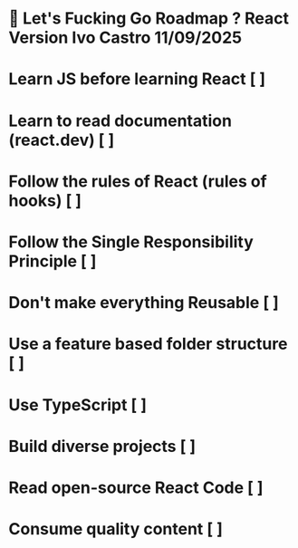 # 🚀 Let's Fucking Go Roadmap ? React Version Ivo Castro 11/09/2025

# Learn JS before learning React [ ]

# Learn to read documentation (react.dev) [ ]

# Follow the rules of React (rules of hooks) [ ]

# Follow the Single Responsibility Principle [ ]

# Don't make everything Reusable [ ]

# Use a feature based folder structure [ ]

# Use TypeScript [ ]

# Build diverse projects [ ]

# Read open-source React Code [ ]

# Consume quality content [ ]
